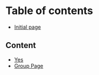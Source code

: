 # Table of contents

* [Initial page](README.md)

## Content

* [Yes](content/yrdy-suntitled.md)
* [Group Page](content/group-page.md)

